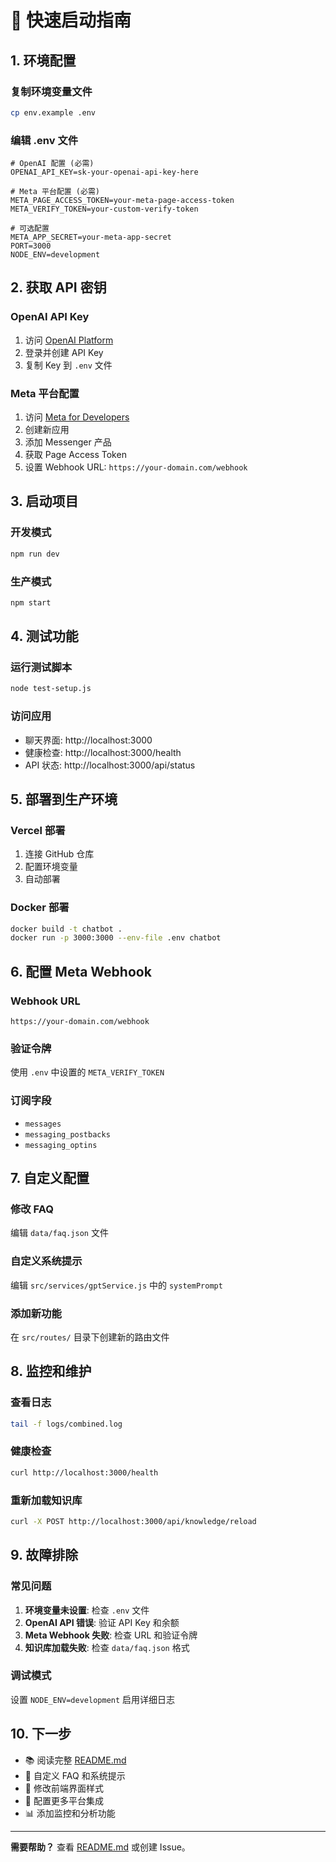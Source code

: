 # 🚀 快速启动指南

## 1. 环境配置

### 复制环境变量文件
```bash
cp env.example .env
```

### 编辑 .env 文件
```env
# OpenAI 配置 (必需)
OPENAI_API_KEY=sk-your-openai-api-key-here

# Meta 平台配置 (必需)
META_PAGE_ACCESS_TOKEN=your-meta-page-access-token
META_VERIFY_TOKEN=your-custom-verify-token

# 可选配置
META_APP_SECRET=your-meta-app-secret
PORT=3000
NODE_ENV=development
```

## 2. 获取 API 密钥

### OpenAI API Key
1. 访问 [OpenAI Platform](https://platform.openai.com/)
2. 登录并创建 API Key
3. 复制 Key 到 `.env` 文件

### Meta 平台配置
1. 访问 [Meta for Developers](https://developers.facebook.com/)
2. 创建新应用
3. 添加 Messenger 产品
4. 获取 Page Access Token
5. 设置 Webhook URL: `https://your-domain.com/webhook`

## 3. 启动项目

### 开发模式
```bash
npm run dev
```

### 生产模式
```bash
npm start
```

## 4. 测试功能

### 运行测试脚本
```bash
node test-setup.js
```

### 访问应用
- 聊天界面: http://localhost:3000
- 健康检查: http://localhost:3000/health
- API 状态: http://localhost:3000/api/status

## 5. 部署到生产环境

### Vercel 部署
1. 连接 GitHub 仓库
2. 配置环境变量
3. 自动部署

### Docker 部署
```bash
docker build -t chatbot .
docker run -p 3000:3000 --env-file .env chatbot
```

## 6. 配置 Meta Webhook

### Webhook URL
```
https://your-domain.com/webhook
```

### 验证令牌
使用 `.env` 中设置的 `META_VERIFY_TOKEN`

### 订阅字段
- `messages`
- `messaging_postbacks`
- `messaging_optins`

## 7. 自定义配置

### 修改 FAQ
编辑 `data/faq.json` 文件

### 自定义系统提示
编辑 `src/services/gptService.js` 中的 `systemPrompt`

### 添加新功能
在 `src/routes/` 目录下创建新的路由文件

## 8. 监控和维护

### 查看日志
```bash
tail -f logs/combined.log
```

### 健康检查
```bash
curl http://localhost:3000/health
```

### 重新加载知识库
```bash
curl -X POST http://localhost:3000/api/knowledge/reload
```

## 9. 故障排除

### 常见问题
1. **环境变量未设置**: 检查 `.env` 文件
2. **OpenAI API 错误**: 验证 API Key 和余额
3. **Meta Webhook 失败**: 检查 URL 和验证令牌
4. **知识库加载失败**: 检查 `data/faq.json` 格式

### 调试模式
设置 `NODE_ENV=development` 启用详细日志

## 10. 下一步

- 📚 阅读完整 [README.md](README.md)
- 🔧 自定义 FAQ 和系统提示
- 🎨 修改前端界面样式
- 📱 配置更多平台集成
- 📊 添加监控和分析功能

---

**需要帮助？** 查看 [README.md](README.md) 或创建 Issue。
